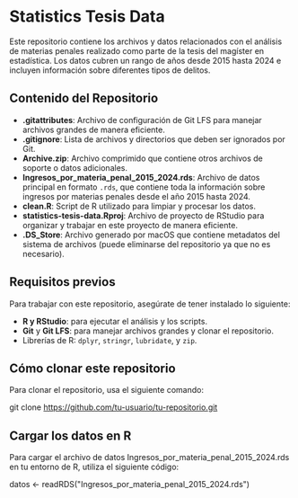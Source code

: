 # Statistics Tesis Data

Este repositorio contiene los archivos y datos relacionados con el análisis de materias penales realizado como parte de la tesis del magíster en estadística. Los datos cubren un rango de años desde 2015 hasta 2024 e incluyen información sobre diferentes tipos de delitos.

## Contenido del Repositorio

- **.gitattributes**: Archivo de configuración de Git LFS para manejar archivos grandes de manera eficiente.
- **.gitignore**: Lista de archivos y directorios que deben ser ignorados por Git.
- **Archive.zip**: Archivo comprimido que contiene otros archivos de soporte o datos adicionales.
- **Ingresos_por_materia_penal_2015_2024.rds**: Archivo de datos principal en formato `.rds`, que contiene toda la información sobre ingresos por materias penales desde el año 2015 hasta 2024.
- **clean.R**: Script de R utilizado para limpiar y procesar los datos.
- **statistics-tesis-data.Rproj**: Archivo de proyecto de RStudio para organizar y trabajar en este proyecto de manera eficiente.
- **.DS_Store**: Archivo generado por macOS que contiene metadatos del sistema de archivos (puede eliminarse del repositorio ya que no es necesario).

## Requisitos previos

Para trabajar con este repositorio, asegúrate de tener instalado lo siguiente:
- **R y RStudio**: para ejecutar el análisis y los scripts.
- **Git** y **Git LFS**: para manejar archivos grandes y clonar el repositorio.
- Librerías de R: `dplyr`, `stringr`, `lubridate`, y `zip`.

## Cómo clonar este repositorio
Para clonar el repositorio, usa el siguiente comando:

git clone https://github.com/tu-usuario/tu-repositorio.git

## Cargar los datos en R
Para cargar el archivo de datos Ingresos_por_materia_penal_2015_2024.rds en tu entorno de R, utiliza el siguiente código:

datos <- readRDS("Ingresos_por_materia_penal_2015_2024.rds")
